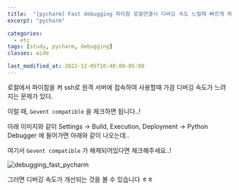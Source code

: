 ```yaml
---
title:  "[pycharm] Fast debugging 파이참 로컬연결시 디버깅 속도 느릴때 빠르게 하기"
excerpt: "pycharm"

categories:
  - etc
tags: [study, pycharm, debugging]
classes: wide

last_modified_at: 2022-12-05T10:40:00-05:00
---
```


로컬에서 파이참을 켜 ssh로 원격 서버에 접속하여 사용할때 가끔 디버깅 속도가 느려지는 문제가 있다. 

이럴 때, `Gevent compatible` 을 체크하면 됩니다..!

아래 이미지와 같이 Settings -> Build, Execution, Deployment -> Python Debugger 에 들어가면 아래와 같이 나오는데..

여기서 `Gevent compatible` 가 해제되어있다면 체크해주세요..!

![debugging_fast_pycharm](https://user-images.githubusercontent.com/53431568/205564607-854ae61c-1f8d-41b1-900b-b564f4fc6dc6.png)


그러면 디버깅 속도가 개선되는 것을 볼 수 있습니다 ㅎㅎ
